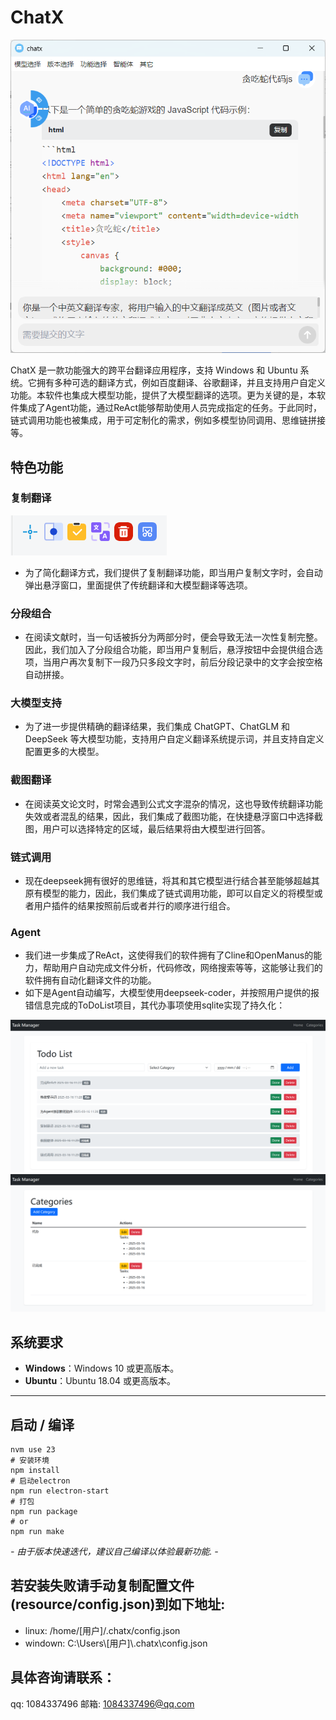 # ChatX

![ChatX](img/chatx.png)

ChatX 是一款功能强大的跨平台翻译应用程序，支持 Windows 和 Ubuntu 系统。它拥有多种可选的翻译方式，例如百度翻译、谷歌翻译，并且支持用户自定义功能。本软件也集成大模型功能，提供了大模型翻译的选项。更为关键的是，本软件集成了Agent功能，通过ReAct能够帮助使用人员完成指定的任务。于此同时，链式调用功能也被集成，用于可定制化的需求，例如多模型协同调用、思维链拼接等。

## 特色功能

### 复制翻译

![ChatX](img/chatx-copy.png)

- 为了简化翻译方式，我们提供了复制翻译功能，即当用户复制文字时，会自动弹出悬浮窗口，里面提供了传统翻译和大模型翻译等选项。

### 分段组合
- 在阅读文献时，当一句话被拆分为两部分时，便会导致无法一次性复制完整。因此，我们加入了分段组合功能，即当用户复制后，悬浮按钮中会提供组合选项，当用户再次复制下一段乃只多段文字时，前后分段记录中的文字会按空格自动拼接。

### 大模型支持
- 为了进一步提供精确的翻译结果，我们集成 ChatGPT、ChatGLM 和 DeepSeek 等大模型功能，支持用户自定义翻译系统提示词，并且支持自定义配置更多的大模型。

### 截图翻译
- 在阅读英文论文时，时常会遇到公式文字混杂的情况，这也导致传统翻译功能失效或者混乱的结果，因此，我们集成了截图功能，在快捷悬浮窗口中选择截图，用户可以选择特定的区域，最后结果将由大模型进行回答。

### 链式调用
- 现在deepseek拥有很好的思维链，将其和其它模型进行结合甚至能够超越其原有模型的能力，因此，我们集成了链式调用功能，即可以自定义的将模型或者用户插件的结果按照前后或者并行的顺序进行组合。

### Agent
- 我们进一步集成了ReAct，这使得我们的软件拥有了Cline和OpenManus的能力，帮助用户自动完成文件分析，代码修改，网络搜索等等，这能够让我们的软件拥有自动化翻译文件的功能。
- 如下是Agent自动编写，大模型使用deepseek-coder，并按照用户提供的报错信息完成的ToDoList项目，其代办事项使用sqlite实现了持久化：

![todolist](img/todolist.png)
![categories](img/categories.png)

## 系统要求
- **Windows**：Windows 10 或更高版本。
- **Ubuntu**：Ubuntu 18.04 或更高版本。

---

## 启动 / 编译
```shell
nvm use 23
# 安装环境
npm install
# 启动electron
npm run electron-start
# 打包
npm run package
# or
npm run make
```

*- 由于版本快速迭代，建议自己编译以体验最新功能. -*

## 若安装失败请手动复制配置文件(resource/config.json)到如下地址:

- linux: /home/[用户]/.chatx/config.json
- windown: C:\Users\\[用户]\\.chatx\config.json


## 具体咨询请联系：

qq: 1084337496
邮箱: 1084337496@qq.com
